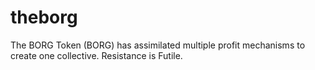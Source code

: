 # theborg
The BORG Token (BORG) has assimilated multiple profit mechanisms to create one collective. Resistance is Futile.
